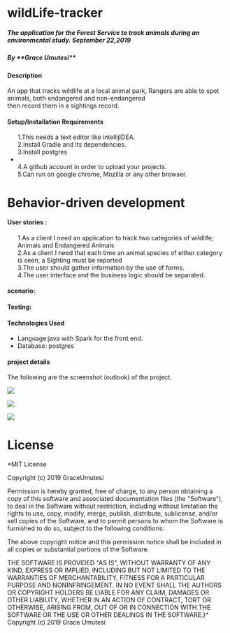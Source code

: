 # wildLife-tracker
<h5>The application for the Forest Service to track animals during an environmental study. September 22,2019</h5> 
<h5>By **Grace Umutesi**</h5>
<h4>Description</h4>
An app that tracks wildlife at a local animal park, Rangers are able to spot animals, both endangered and non-endangered<br>then record them in a sightings record.
<h4>Setup/Installation Requirements</h4>
<ul>
1.This  needs a text editor like intellijIDEA.
<br>2.Install Gradle and its dependencies.
<br>3.Install postgres<li>
<br>4.A github account in order to upload your projects.
<br>5.Can run on google chrome, Mozilla or any other browser.
</ul>
<h1>Behavior-driven development</h1>
<h4>User stories :</h4>
<ul>
1.As a client I need an application to track two categories of wildlife; Animals and Endangered Animals
<br>2.As a client I need that each time an animal species of either category is seen, a Sighting must be reported
<br>3.The user should gather information by the use of forms.
<br>4.The user interface and the business logic should be separated.
</ul>

<h4>scenario:</h4>


<h4>Testing:</h4>



<h4>Technologies Used</h4>
<ul>
<li>Language:java with Spark for the front end.</li>
<li>Database: postgres</li>
</ul>
<h4>project details</h4>
The following are the screenshot (outlook) of the project.
<p></p>
<img src="src/images/">
<p></p>
<img src="src/images/">
<p></p>
<img src="src/images/">
<h1>License</h1>
*MIT License

Copyright (c) 2019 GraceUmutesi

Permission is hereby granted, free of charge, to any person obtaining a copy of this software and associated documentation files (the "Software"), to deal in the Software without restriction, including without limitation the rights to use, copy, modify, merge, publish, distribute, sublicense, and/or sell copies of the Software, and to permit persons to whom the Software is furnished to do so, subject to the following conditions:

The above copyright notice and this permission notice shall be included in all copies or substantial portions of the Software.

THE SOFTWARE IS PROVIDED "AS IS", WITHOUT WARRANTY OF ANY KIND, EXPRESS OR IMPLIED, INCLUDING BUT NOT LIMITED TO THE WARRANTIES OF MERCHANTABILITY, FITNESS FOR A PARTICULAR PURPOSE AND NONINFRINGEMENT. IN NO EVENT SHALL THE AUTHORS OR COPYRIGHT HOLDERS BE LIABLE FOR ANY CLAIM, DAMAGES OR OTHER LIABILITY, WHETHER IN AN ACTION OF CONTRACT, TORT OR OTHERWISE, ARISING FROM, OUT OF OR IN CONNECTION WITH THE SOFTWARE OR THE USE OR OTHER DEALINGS IN THE SOFTWARE.}* Copyright (c) 2019 Grace Umutesi

